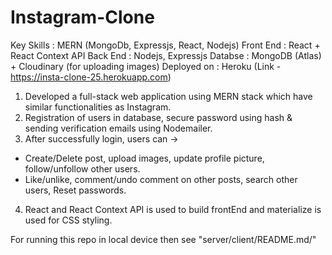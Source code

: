 # Instagram-Clone

Key Skills : MERN (MongoDb, Expressjs, React, Nodejs)
Front End : React + React Context API
Back End : Nodejs, Expressjs
Databse : MongoDB (Atlas) + Cloudinary (for uploading images)
Deployed on : Heroku (Link - https://insta-clone-25.herokuapp.com)

1. Developed a full-stack web application using MERN stack which have similar functionalities as Instagram.
2. Registration of users in database, secure password using hash & sending verification emails using Nodemailer.
3. After successfully login, users can ->
  * Create/Delete post, upload images, update profile picture, follow/unfollow other users.
  * Like/unlike, comment/undo comment on other posts, search other users, Reset passwords.
4. React and React Context API is used to build frontEnd and materialize is used for CSS styling.

For running this repo in local device then see "server/client/README.md/"

